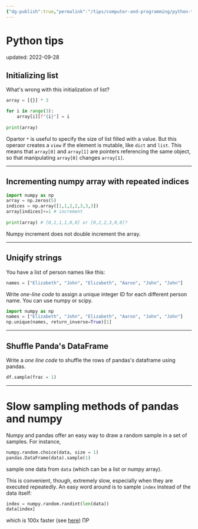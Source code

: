 ```yaml
---
{"dg-publish":true,"permalink":"/tips/computer-and-programming/python-tips/","dgHomeLink":true,"dgPassFrontmatter":false}
---
```



# Python tips
updated: 2022-09-28


## Initializing list 

What's wrong with this initialization of list?

```python
array = [{}] * 3

for i in range(3):
	array[i][f"{i}"] = i
	
print(array)
```

Opartor `*`  is useful to specify the size of list filled with a value. But this operaor creates a `view` if the element is mutable, like `dict` and `list`. This means that `array[0]` and `array[1]` are pointers referencing the same object, so that manipulating `array[0]` changes  `array[1]`.

---

## Incrementing numpy array with repeated indices


```python
import numpy as np 
array = np.zeros(5)
indices = np.array([1,1,2,2,3,3,3])
array[indices]+=1 # increment
	
print(array) # [0,1,1,1,0,0] or [0,2,2,3,0,0]?
```

Numpy increment does not double increment the array. 

---

## Uniqify strings

You have a list of person names like this: 
```python
names = ["Elizabeth", "John", "Elizabeth", "Aaron", "John", "John"]
```

Write *one-line code* to assign a unique integer ID for each different person name. You can use numpy or scipy. 

```python 
import numpy as np 
names = ["Elizabeth", "John", "Elizabeth", "Aaron", "John", "John"]
np.unique(names, return_inverse=True)[1]
```

---

## Shuffle Panda's DataFrame

Write a *one line code* to shuffle the rows of pandas's dataframe using pandas. 

```python
df.sample(frac = 1)
```

---
# Slow sampling methods of pandas and numpy

Numpy and pandas offer an easy way to draw a random sample in a set of samples. For instance, 
```python 
numpy.random.choice(data, size = 1)
pandas.DataFrame(data).sample(1)
```
sample one data from `data` (which can be a list or numpy array). 

This is convenient, though, extremely slow, especially when they are executed repeatedly. An easy word around is to sample `index` instead of the data itself:
```python 
index = numpy.random.randint(len(data))
data[index]
```
which is 100x faster (see [here](https://github.com/numpy/numpy/issues/11476))
∏P